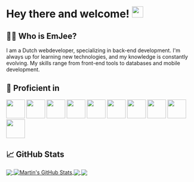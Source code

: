 # Hey there and welcome! <img src="https://raw.githubusercontent.com/EmJee1/EmJee1/master/wave.gif" width="30px">

## 👦🏻 Who is EmJee?
I am a Dutch webdeveloper, specializing in
back-end development. I'm always up for learning
new technologies, and my knowledge is constantly
evolving. My skills range from front-end tools to
databases and mobile development.

<!--
<a href="https://www.mart-jan.nl/">My website</a>
-->

## 🔧 Proficient in
<code><img height="50" src="https://www.vectorlogo.zone/logos/typescriptlang/typescriptlang-icon.svg"></code>
<code><img height="50" src="https://www.vectorlogo.zone/logos/nodejs/nodejs-icon.svg"></code>
<code><img height="50" src="https://www.vectorlogo.zone/logos/reactjs/reactjs-icon.svg"></code>
<code><img height="50" src="https://www.vectorlogo.zone/logos/vuejs/vuejs-icon.svg"></code>
<code><img height="50" src="https://www.vectorlogo.zone/logos/golang/golang-icon.svg"></code>
<code><img height="50" src="https://www.vectorlogo.zone/logos/google_cloud/google_cloud-icon.svg"></code>
<code><img height="50" src="https://www.vectorlogo.zone/logos/firebase/firebase-icon.svg"></code>
<code><img height="50" src="https://www.vectorlogo.zone/logos/mongodb/mongodb-icon.svg"></code>
<code><img height="50" src="https://www.vectorlogo.zone/logos/mysql/mysql-icon.svg"></code>
<code><img height="50" src="https://www.vectorlogo.zone/logos/docker/docker-icon.svg"></code>

## &#x1f4c8; GitHub Stats

<!--
If stats are broken, replace base-url with another host

List of hosts: https://github.com/PencilNavigator/readme-stats-URL/blob/main/URL.md
Original: https://github-readme-stats.vercel.app
Fallback: https://readme-stats.clckblog.space
-->

<a href="https://github.com/EmJee1">
  <img align="center" src="https://readme-stats.clckblog.space/api/top-langs/?username=EmJee1&title_color=ffffff&text_color=c9cacc&icon_color=2bbc8a&bg_color=1d1f21&langs_count=3" />
</a>
<a href="https://github.com/EmJee1">
  <img align="center" src="https://readme-stats.clckblog.space/api?username=EmJee1&show_icons=true&line_height=27&count_private=true&title_color=ffffff&text_color=c9cacc&icon_color=2bbc8a&bg_color=1d1f21" alt="Martin's GitHub Stats" />
</a>

<a href="https://github.com/EmJee1/the-cocktail-collective">
  <img align="center" src="https://readme-stats.clckblog.space/api/pin/?username=EmJee1&repo=the-cocktail-collective&title_color=ffffff&text_color=c9cacc&icon_color=2bbc8a&bg_color=1d1f21" />
</a>

<a href="https://github.com/EmJee1/poweramp-desktop">
  <img align="center" src="https://readme-stats.clckblog.space/api/pin/?username=EmJee1&repo=poweramp-desktop&title_color=ffffff&text_color=c9cacc&icon_color=2bbc8a&bg_color=1d1f21" />
</a>

<!-- links to social media icons -->

<!-- icons with padding -->

[1.1]: http://i.imgur.com/tXSoThF.png (twitter icon with padding)
[2.1]: http://i.imgur.com/0o48UoR.png (github icon with padding)

<!-- icons without padding -->

[1.2]: http://i.imgur.com/wWzX9uB.png (twitter icon without padding)
[2.2]: http://i.imgur.com/9I6NRUm.png (github icon without padding)
[3.2]: https://raw.githubusercontent.com/MartinHeinz/MartinHeinz/master/linkedin-3-16.png (LinkedIn icon without padding)


<!-- links to your social media accounts -->

[1]: https://twitter.com/EmJeeYT
[2]: https://github.com/EmJee1
[3]: https://www.linkedin.com/in/mart-jan-roeleveld/
